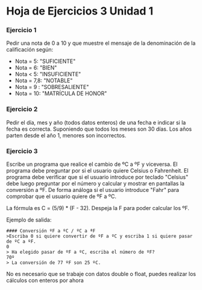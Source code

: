 # Hoja de Ejercicios 3 Unidad 1

### Ejercicio 1
Pedir una nota de 0 a 10 y que muestre el mensaje de la denominación de la calificación según:
  
  * Nota = 5: "SUFICIENTE"
  * Nota = 6: "BIEN"
  * Nota < 5: "INSUFICIENTE"
  * Nota = 7,8: "NOTABLE"
  * Nota = 9 : "SOBRESALIENTE"
  * Nota = 10: "MATRÍCULA DE HONOR"
  
### Ejercicio 2

Pedir el día, mes y año (todos datos enteros) de una fecha e indicar si la fecha es correcta. Suponiendo que todos los meses son
30 días. Los años parten desde el año 1, menores son incorrectos. 

### Ejercicio 3

Escribe un programa que realice el cambio de ºC a ºF y viceversa. El programa debe preguntar por si el usuario quiere Celsius o Fahrenheit. El programa debe verificar que si el usuario introduce por teclado "Celsius" debe luego preguntar por el número y calcular y mostrar en pantallas la conversión a ºF. De forma análoga si el usuario introduce "Fahr" para comprobar que el usuario quiere de ºF a ºC.

La fórmula es C = (5/9) * (F - 32). Despeja la F para poder calcular los ºF.

Ejemplo de salida:

```
#### Conversión ºF a ºC / ºC a ªF
>Escriba 0 si quiere convertir de ºF a ºC y escriba 1 si quiere pasar de ºC a ºF.
0
> Ha elegido pasar de ºF a ºC, escriba el número de ºF?
70º
> La conversión de 77 ºF son 25 ºC.
```

No es necesario que se trabaje con datos double o float, puedes realizar los cálculos con enteros por ahora
